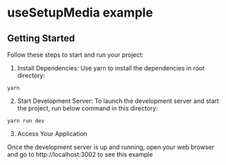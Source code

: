 # useSetupMedia example

## Getting Started

Follow these steps to start and run your project:

1. Install Dependencies: Use yarn to install the dependencies in root directory:

```shell
yarn
```

2. Start Development Server: To launch the development server and start the project, run below command in this
   directory:

```shell
yarn run dev
```

3. Access Your Application

Once the development server is up and running, open your web browser and go to http://localhost:3002 to see this example
